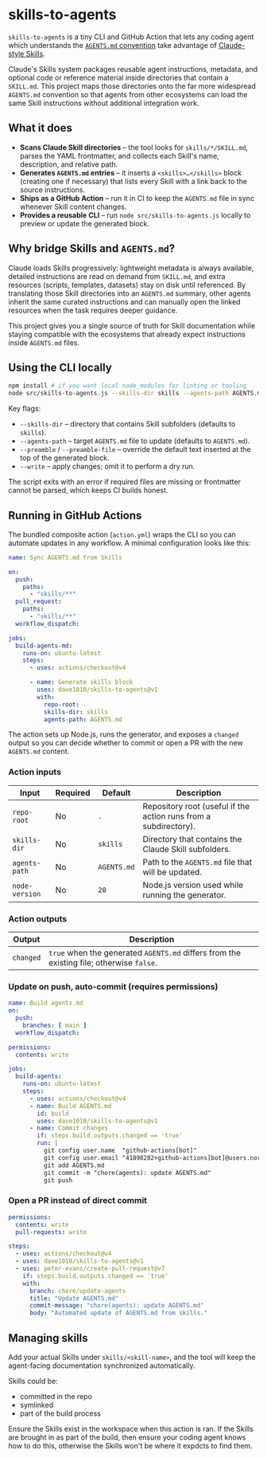 # skills-to-agents

`skills-to-agents` is a tiny CLI and GitHub Action that lets any coding agent which understands the [`AGENTS.md` convention](https://agents.md/) take advantage of [Claude-style Skills](https://support.claude.com/en/articles/12512176-what-are-skills).

Claude's Skills system packages reusable agent instructions, metadata, and optional code or reference material inside directories that contain a `SKILL.md`. This project maps those directories onto the far more widespread `AGENTS.md` convention so that agents from other ecosystems can load the same Skill instructions without additional integration work.

## What it does

* **Scans Claude Skill directories** – the tool looks for `skills/*/SKILL.md`, parses the YAML frontmatter, and collects each Skill's name, description, and relative path.
* **Generates `AGENTS.md` entries** – it inserts a `<skills>…</skills>` block (creating one if necessary) that lists every Skill with a link back to the source instructions.
* **Ships as a GitHub Action** – run it in CI to keep the `AGENTS.md` file in sync whenever Skill content changes.
* **Provides a reusable CLI** – run `node src/skills-to-agents.js` locally to preview or update the generated block.

## Why bridge Skills and `AGENTS.md`?

Claude loads Skills progressively: lightweight metadata is always available, detailed instructions are read on demand from `SKILL.md`, and extra resources (scripts, templates, datasets) stay on disk until referenced. By translating those Skill directories into an `AGENTS.md` summary, other agents inherit the same curated instructions and can manually open the linked resources when the task requires deeper guidance.

This project gives you a single source of truth for Skill documentation while staying compatible with the ecosystems that already expect instructions inside `AGENTS.md` files.

## Using the CLI locally

```bash
npm install # if you want local node_modules for linting or tooling
node src/skills-to-agents.js --skills-dir skills --agents-path AGENTS.md --write
```

Key flags:

* `--skills-dir` – directory that contains Skill subfolders (defaults to `skills`).
* `--agents-path` – target `AGENTS.md` file to update (defaults to `AGENTS.md`).
* `--preamble` / `--preamble-file` – override the default text inserted at the top of the generated block.
* `--write` – apply changes; omit it to perform a dry run.

The script exits with an error if required files are missing or frontmatter cannot be parsed, which keeps CI builds honest.

## Running in GitHub Actions

The bundled composite action (`action.yml`) wraps the CLI so you can automate updates in any workflow. A minimal configuration looks like this:

```yaml
name: Sync AGENTS.md from Skills

on:
  push:
    paths:
      - "skills/**"
  pull_request:
    paths:
      - "skills/**"
  workflow_dispatch:

jobs:
  build-agents-md:
    runs-on: ubuntu-latest
    steps:
      - uses: actions/checkout@v4

      - name: Generate skills block
        uses: dave1010/skills-to-agents@v1
        with:
          repo-root: .
          skills-dir: skills
          agents-path: AGENTS.md
```

The action sets up Node.js, runs the generator, and exposes a `changed` output so you can decide whether to commit or open a PR with the new `AGENTS.md` content.

### Action inputs

| Input | Required | Default | Description |
| --- | --- | --- | --- |
| `repo-root` | No | `.` | Repository root (useful if the action runs from a subdirectory). |
| `skills-dir` | No | `skills` | Directory that contains the Claude Skill subfolders. |
| `agents-path` | No | `AGENTS.md` | Path to the `AGENTS.md` file that will be updated. |
| `node-version` | No | `20` | Node.js version used while running the generator. |

### Action outputs

| Output | Description |
| --- | --- |
| `changed` | `true` when the generated `AGENTS.md` differs from the existing file; otherwise `false`. |

### Update on push, auto-commit (requires permissions)

```yaml
name: Build agents.md
on:
  push:
    branches: [ main ]
  workflow_dispatch:

permissions:
  contents: write

jobs:
  build-agents:
    runs-on: ubuntu-latest
    steps:
      - uses: actions/checkout@v4
      - name: Build AGENTS.md
        id: build
        uses: dave1010/skills-to-agents@v1
      - name: Commit changes
        if: steps.build.outputs.changed == 'true'
        run: |
          git config user.name  "github-actions[bot]"
          git config user.email "41898282+github-actions[bot]@users.noreply.github.com"
          git add AGENTS.md
          git commit -m "chore(agents): update AGENTS.md"
          git push
```

### Open a PR instead of direct commit

```yaml
permissions:
  contents: write
  pull-requests: write

steps:
  - uses: actions/checkout@v4
  - uses: dave1010/skills-to-agents@v1
  - uses: peter-evans/create-pull-request@v7
    if: steps.build.outputs.changed == 'true'
    with:
      branch: chore/update-agents
      title: "Update AGENTS.md"
      commit-message: "chore(agents): update AGENTS.md"
      body: "Automated update of AGENTS.md from skills."
```

## Managing skills

Add your actual Skills under `skills/<skill-name>`, and the tool will keep the agent-facing documentation synchronized automatically.

Skills could be:

- committed in the repo
- symlinked
- part of the build process

Ensure the Skills exist in the workspace when this action is ran.
If the Skills are brought in as part of the build, then ensure your coding agent knows how to do this, otherwise the Skills won't be where it expdcts to find them.


